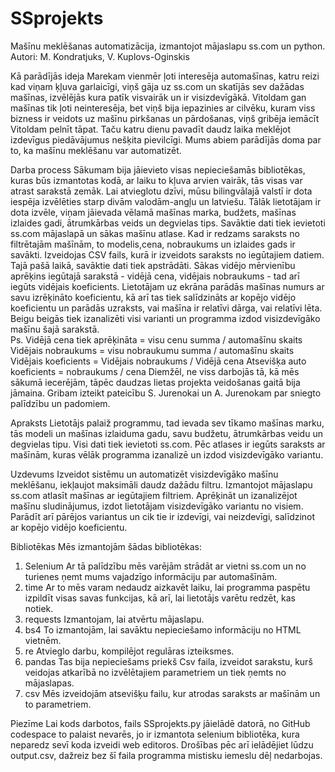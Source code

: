 # SSprojekts
Mašīnu meklēšanas automatizācija, izmantojot mājaslapu ss.com un python. Autori: M. Kondratjuks, V. Kuplovs-Oginskis 
 
Kā parādījās ideja 
Marekam vienmēr ļoti interesēja automašīnas, katru reizi kad viņam ķļuva garlaicīgi, viņš gāja uz ss.com un skatījās sev dažādas mašīnas, izvēlējās kura patīk visvairāk un ir visizdevīgākā. Vitoldam gan mašīnas tik ļoti neinteresēja, bet viņš bija iepazinies ar cilvēku, kuram viss bizness ir veidots uz mašīnu pirkšanas un pārdošanas, viņš gribēja iemācīt Vitoldam pelnīt tāpat. Taču katru dienu pavadīt daudz laika meklējot izdevīgus piedāvājumus nešķita pievilcīgi. Mums abiem parādījās doma par to, ka mašīnu meklēšanu var automatizēt.  
 
Darba process 
Sākumam bija jāievieto visas nepieciešamās bibliotēkas, kuras būs izmantotas kodā, ar laiku to kļuva arvien vairāk, tās visas var atrast sarakstā zemāk. Lai atvieglotu dzīvi, mūsu bilingvālajā valstī ir dota iespēja izvēlēties starp divām valodām-angļu un latviešu. Tālāk lietotājam ir dota izvēle, viņam jāievada vēlamā mašīnas marka, budžets, mašīnas izlaides gadi, ātrumkārbas veids un degvielas tips. Savāktie dati tiek ievietoti ss.com mājaslapā un sākas mašīnu atlase. Kad ir redzams saraksts no filtrētajām mašīnām, to modelis,cena, nobraukums un izlaides gads ir savākti. Izveidojas CSV fails, kurā ir izveidots saraksts no iegūtajiem datiem. Tajā pašā laikā, savāktie dati tiek apstrādāti. Sākas vidējo mērvienību aprēķins iegūtajā sarakstā - vidējā cena, vidējais nobraukums - tad arī iegūts vidējais koeficients. Lietotājam uz ekrāna parādās mašīnas numurs ar savu izrēķināto koeficientu, kā arī tas tiek salīdzināts ar kopējo vidējo koeficientu un parādās uzraksts, vai mašīna ir relatīvi dārga, vai relatīvi lēta. Beigu beigās tiek izanalizēti visi varianti un programma izdod visizdevīgāko mašīnu šajā sarakstā.  
Ps. Vidējā cena tiek aprēķināta = visu cenu summa / automašīnu skaits 
Vidējais nobraukums = visu nobraukumu summa / automašīnu skaits 
Vidējais koeficients = Vidējais nobraukums / Vidējā cena 
Atsevišķa auto koeficients = nobraukums / cena 
Diemžēl, ne viss darbojās tā, kā mēs sākumā iecerējām, tāpēc daudzas lietas projekta veidošanas gaitā bija jāmaina. Gribam izteikt pateicību S. Jurenokai un A. Jurenokam par sniegto palīdzību un padomiem. 
 
Apraksts 
Lietotājs palaiž programmu, tad ievada sev tīkamo mašīnas marku, tās modeli un mašīnas izlaiduma gadu, savu budžetu, ātrumkārbas veidu un degvielas tipu. Visi dati tiek ievietoti ss.com. Pēc atlases ir iegūts saraksts ar mašīnām, kuras vēlāk programma izanalizē un izdod visizdevīgāko variantu. 
 
Uzdevums 
Izveidot sistēmu un automatizēt visizdevīgāko mašīnu meklēšanu, iekļaujot maksimāli daudz dažādu filtru. Izmantojot mājaslapu ss.com atlasīt mašīnas ar iegūtajiem filtriem. Aprēķināt un izanalizējot mašīnu sludinājumus, izdot lietotājam visizdevīgāko variantu no visiem. Parādīt arī pārējos variantus un cik tie ir izdevīgi, vai neizdevīgi, salīdzinot ar kopējo vidējo koeficientu. 
 
 
 
Bibliotēkas 
Mēs izmantojām šādas bibliotēkas: 
1.  Selenium 
Ar tā palīdzību mēs varējām strādāt ar vietni ss.com un no turienes ņemt mums vajadzīgo informāciju par automašīnām. 
2. time 
Ar to mēs varam nedaudz aizkavēt laiku, lai programma paspētu izpildīt visas savas funkcijas, kā arī, lai lietotājs varētu redzēt, kas notiek. 
3. requests 
Izmantojam, lai atvērtu mājaslapu. 
4. bs4 
To izmantojām, lai savāktu nepieciešamo informāciju no HTML vietnēm. 
5. re 
Atvieglo darbu, kompilējot regulāras izteiksmes. 
6. pandas 
Tas bija nepieciešams priekš Csv faila, izveidot sarakstu, kurš veidojas atkarībā no izvēlētajiem parametriem un tiek ņemts no mājaslapas. 
7. csv 
Mēs izveidojām atsevišķu failu, kur atrodas saraksts ar mašīnām un to parametriem. 
 
Piezīme 
Lai kods darbotos, fails SSprojekts.py jāielādē datorā, no GitHub codespace to palaist nevarēs, jo ir izmantota selenium bibliotēka, kura neparedz sevī koda izveidi web editoros. Drošības pēc arī ielādējiet lūdzu output.csv, dažreiz bez šī faila programma mistisku iemeslu dēļ nedarbojas.

